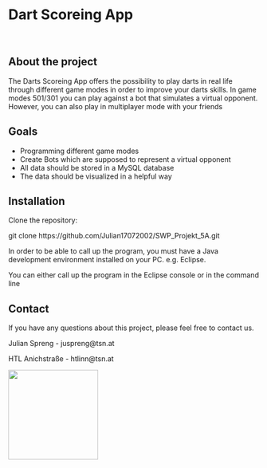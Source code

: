 # Dart Scoreing App

<br/>
<p align="center">
  <a href="https://htl-anichstrasse.tirol/%22%3E
    <img src=".github/logo.png" alt="Logo" width="80" height="80">
  </a>

<h2>About the project</h2>
<p>The Darts Scoreing App offers the possibility to play darts in real life through different game modes in order to improve your darts skills. In game modes 501/301 you can play against a bot that simulates a virtual opponent. However, you can also play in multiplayer mode with your friends</p>


<h2>Goals</h2>

<ul>
  <li>Programming different game modes</li>
  <li>Create Bots which are supposed to represent a virtual opponent</li>
  <li>All data should be stored in a MySQL database</li>
  <li>The data should be visualized in a helpful way</li>
</ul>

<h2>Installation</h2>

Clone the repository:
<p>git clone https://github.com/Julian17072002/SWP_Projekt_5A.git</p>

In order to be able to call up the program, you must have a Java development environment installed on your PC. e.g. Eclipse.

You can either call up the program in the Eclipse console or in the command line

## Contact

If you have any questions about this project, please feel free to contact us.

<p>Julian Spreng - juspreng@tsn.at</p>
<p>HTL Anichstraße - htlinn@tsn.at</p>

<a href="https://htl-anichstrasse.tirol/" target="_blank"><img src=".github/logo_background.png" width="180px"></a>
